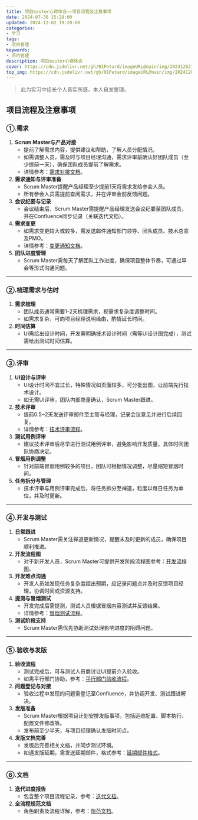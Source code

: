 ```yaml
---
title: 项目master心得体会——项目流程及注意事项
date: 2024-07-30 15:28:00
updated: 2024-12-02 19:20:00
categories: 
- 学习
tags: 
- 项目管理
keywords:
- 项目管理
description: 项目master心得体会
cover: https://cdn.jsdelivr.net/gh/01Petard/imageURL@main/img/202412021920104.png
top_img: https://cdn.jsdelivr.net/gh/01Petard/imageURL@main/img/202412021920473.webp
---
```


> 此为实习中组长个人真实所感，本人自发整理。

## 项目流程及注意事项

### ①.需求

1. **Scrum Master与产品对接**
   - 提前了解需求内容，提供建议和帮助，了解人员分配情况。
   - 如需调整人员，需及时与项目经理沟通，需求评审前确认好团队成员（至少提前一天），确保团队成员提前了解需求。
   - 详情参考：[需求对接文档](https://confluence.leke.cn/pages/viewpage.action?pageId=92237327)。
2. **需求通知与评审准备**
   - Scrum Master提醒产品经理至少提前1天将需求发给参会人员。
   - 所有参会人员需提前查阅需求，并在评审会前反馈问题。
3. **会议纪要与记录**
   - 会议结束后，Scrum Master需提醒产品经理发送会议纪要至团队成员，并在Confluence同步记录（关联迭代文档）。
4. **需求变更**
   - 如需求变更较大或较多，需发送邮件通知部门领导、团队成员、技术总监及PMO。
   - 详情参考：[变更通知文档](https://confluence.leke.cn/pages/viewpage.action?pageId=126353430)。
5. **团队进度管理**
   - Scrum Master需每天了解团队工作进度，确保项目整体节奏，可通过早会等形式沟通问题。

------

### ②.梳理需求与估时

1. **需求梳理**
   - 团队成员通常需要1-2天梳理需求，视需求复杂度调整时间。
   - 如需求复杂，可向项目经理说明缘由，酌情延长时间。
2. **时间估算**
   - UI需给出设计时间，开发需明确技术设计时间（需等UI设计图完成），测试需给出测试时间估算。

------

### ③.评审

1. **UI设计与评审**
   - UI设计时间不宜过长，特殊情况如页面较多，可分批出图，让前端先行技术设计。
   - 如无需UI评审，团队内部商量确认，Scrum Master跟进。
2. **技术评审**
   - 提前0.5~2天发送评审邮件至主管与经理，记录会议意见并进行后续回复。
   - 详情参考：[技术评审流程](https://confluence.leke.cn/pages/viewpage.action?pageId=120619636)。
3. **测试用例评审**
   - 建议技术评审后尽早进行测试用例评审，避免影响开发质量，具体时间团队协商决定。
4. **冒烟用例调整**
   - 针对前端冒烟用例较多的项目，团队可根据情况调整，尽量缩短冒烟时间。
5. **任务拆分与管理**
   - 技术评审与用例评审完成后，将任务拆分至禅道，粒度以每日任务为单位，并及时更新。

------

### ④.开发与测试

1. **日常跟进**
   - Scrum Master需关注禅道更新情况，提醒未及时更新的成员，确保项目顺利推进。
2. **开发流程图**
   - 对于新开发人员，Scrum Master可提供开发阶段流程图参考：[开发流程图](https://confluence.leke.cn/pages/viewpage.action?pageId=92241263)。
3. **开发难点沟通**
   - 开发人员如发现任务复杂度超出预期，应记录问题点并及时反馈项目经理，协调时间或资源支持。
4. **提测与冒烟测试**
   - 开发完成后需提测，测试人员根据冒烟内容测试并反馈结果。
   - 详情参考：[冒烟测试流程](https://confluence.leke.cn/pages/viewpage.action?pageId=92237844)。
5. **测试阶段支持**
   - Scrum Master需优先协助测试处理影响进度的阻碍问题。

------

### ⑤.验收与发版

1. **验收流程**
   - 测试完成后，可与测试人员商讨让UI提前介入验收。
   - 如需平行部门协助，参考：[平行部门验收流程](https://confluence.leke.cn/pages/viewpage.action?pageId=92238199)。
2. **问题登记与对接**
   - 验收过程中发现的问题需登记至Confluence，并协调开发、测试跟进解决。
3. **发版准备**
   - Scrum Master根据项目计划安排发版事项，包括运维配置、脚本执行、配置文件修改等。
   - 发布前至少半天，与项目经理确认发版时间点。
4. **发版文档完善**
   - 发版后完善相关文档，并同步测试环境。
   - 如遇发版延期，需发送延期邮件，格式参考：[延期邮件格式](https://confluence.leke.cn/pages/viewpage.action?pageId=103909772)。

------

### ⑥.文档

1. **迭代进度报告**
   - 包含整个项目流程记录，参考：[迭代文档](https://confluence.leke.cn/pages/viewpage.action?pageId=103909772)。
2. **全流程规范文档**
   - 角色职责及流程详解，参考：[规范文档](https://confluence.leke.cn/pages/viewpage.action?pageId=102859075)。